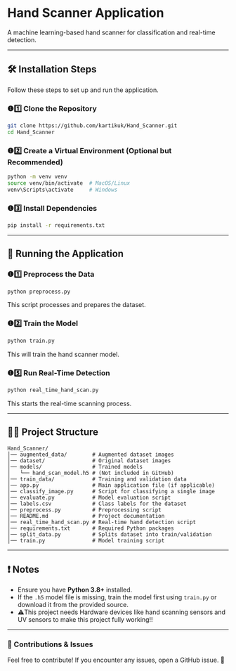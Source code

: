 # Hand Scanner Application
A machine learning-based hand scanner for classification and real-time detection.

---

## 🛠 Installation Steps
Follow these steps to set up and run the application.

### ❶1️⃣ Clone the Repository
```bash
git clone https://github.com/kartikuk/Hand_Scanner.git
cd Hand_Scanner
```

### ❶2️⃣ Create a Virtual Environment (Optional but Recommended)
```bash
python -m venv venv
source venv/bin/activate  # MacOS/Linux
venv\Scripts\activate     # Windows
```

### ❶3️⃣ Install Dependencies
```bash
pip install -r requirements.txt
```

---

## 🚀 Running the Application
### ❶1️⃣ Preprocess the Data
```bash
python preprocess.py
```
This script processes and prepares the dataset.

### ❶2️⃣ Train the Model
```bash
python train.py
```
This will train the hand scanner model.

### ❶5️⃣ Run Real-Time Detection
```bash
python real_time_hand_scan.py
```
This starts the real-time scanning process.

---

## 💂️‍♂️ Project Structure
```
Hand_Scanner/
│── augmented_data/        # Augmented dataset images
│── dataset/               # Original dataset images
│── models/                # Trained models
│   └── hand_scan_model.h5 # (Not included in GitHub)
│── train_data/            # Training and validation data
│── app.py                 # Main application file (if applicable)
│── classify_image.py      # Script for classifying a single image
│── evaluate.py            # Model evaluation script
│── labels.csv             # Class labels for the dataset
│── preprocess.py          # Preprocessing script
│── README.md              # Project documentation
│── real_time_hand_scan.py # Real-time hand detection script
│── requirements.txt       # Required Python packages
│── split_data.py          # Splits dataset into train/validation
│── train.py               # Model training script
```

---

## ❗ Notes
- Ensure you have **Python 3.8+** installed.
- If the `.h5` model file is missing, train the model first using `train.py` or download it from the provided source.
- ⚠️This project needs Hardware devices like hand scanning sensors and UV sensors to make this project fully working!!
---

### 📩 Contributions & Issues
Feel free to contribute! If you encounter any issues, open a GitHub issue. 🚀
